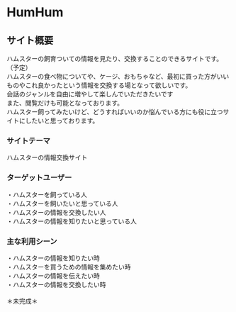 # HumHum

## サイト概要
ハムスターの飼育ついての情報を見たり、交換することのできるサイトです。（予定）<br>
ハムスターの食べ物についてや、ケージ、おもちゃなど、最初に買った方がいいものやこれ良かったという情報を交換する場となって欲しいです。<br>
会話のジャンルを自由に増やして楽しんでいただきたいです<br>
また、閲覧だけも可能となっております。<br>
ハムスター飼ってみたいけど、どうすればいいのか悩んでいる方にも役に立つサイトにしたいと思っております。

### サイトテーマ
ハムスターの情報交換サイト

### ターゲットユーザー
・ハムスターを飼っている人<br>
・ハムスターを飼いたいと思っている人<br>
・ハムスターの情報を交換したい人<br>
・ハムスターの情報を知りたいと思っている人

### 主な利用シーン
・ハムスターの情報を知りたい時<br>
・ハムスターを買うための情報を集めたい時<br>
・ハムスターの情報を伝えたい時<br>
・ハムスターの情報を交換したい時<br>
<br>
＊未完成＊
